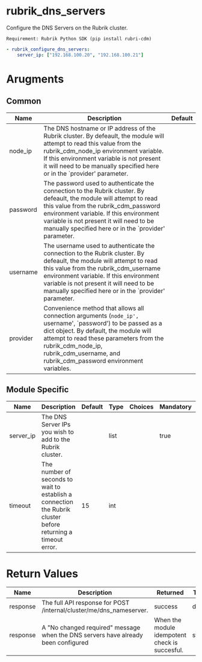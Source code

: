 # rubrik_dns_servers

Configure the DNS Servers on the Rubrik cluster.

`Requirement: Rubrik Python SDK (pip install rubri-cdm)`

```yaml
- rubrik_configure_dns_servers:
    server_ip: ["192.168.100.20", "192.168.100.21"]
```

# Arugments

## Common

| Name     | Description                                                                                                                                                                                                                                                                                               | Default |
|----------|-----------------------------------------------------------------------------------------------------------------------------------------------------------------------------------------------------------------------------------------------------------------------------------------------------------|---------|
| node_ip  | The DNS hostname or IP address of the Rubrik cluster. By defeault, the module will attempt to read this value from the rubrik_cdm_node_ip environment variable. If this environment variable is not present it will need to be manually specified here or in the `provider' parameter.                    |         |
| password | The password used to authenticate the connection to the Rubrik cluster. By defeault, the module will attempt to read this value from the rubrik_cdm_password environment variable. If this environment variable is not present it will need to be manually specified here or in the `provider' parameter. |         |
| username | The username used to authenticate the connection to the Rubrik cluster. By defeault, the module will attempt to read this value from the rubrik_cdm_username environment variable. If this environment variable is not present it will need to be manually specified here or in the `provider' parameter. |         |
| provider | Convenience method that allows all connection arguments (`node_ip', `username', `password') to be passed as a dict object. By default, the module will attempt to read these parameters from the rubrik_cdm_node_ip, rubrik_cdm_username, and rubrik_cdm_password environment variables.                  |         |

## Module Specific

| Name      | Description                                                                                                  | Default | Type | Choices | Mandatory | Aliases |
|-----------|--------------------------------------------------------------------------------------------------------------|---------|------|---------|-----------|---------|
| server_ip | The DNS Server IPs you wish to add to the Rubrik cluster.                                                    |         | list |         | true      |         |
| timeout   | The number of seconds to wait to establish a connection the Rubrik cluster before returning a timeout error. | 15      | int  |         |           |         |

# Return Values

| Name     | Description                                                                       | Returned                                       | Type   | Aliases |
|----------|-----------------------------------------------------------------------------------|------------------------------------------------|--------|---------|
| response | The full API response for POST /internal/cluster/me/dns_nameserver.               | success                                        | dict   |         |
| response | A "No changed required" message when the DNS servers have already been configured | When the module idempotent check is succesful. | string |         |


